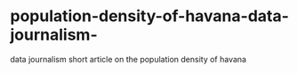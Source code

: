 # population-density-of-havana-data-journalism-
data journalism short article on the population density of havana
